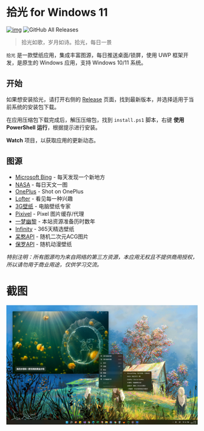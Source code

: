 # 拾光 for Windows 11

[![img](https://img.shields.io/github/release/nguaduot/TimelineWallpaper)](https://github.com/nguaduot/TimelineWallpaper/releases)
![GitHub All Releases](https://img.shields.io/github/downloads/nguaduot/TimelineWallpaper/total)

> 拾光如歌，岁月如诗。拾光，每日一景

`拾光` 是一款壁纸应用，集成丰富图源，每日推送桌面/锁屏，使用 UWP 框架开发，是原生的 Windows 应用，支持 Windows 10/11 系统。

## 开始

如果想安装拾光，请打开右侧的 [Release](https://github.com/nguaduot/TimelineWallpaper/releases) 页面，找到最新版本，并选择适用于当前系统的安装包下载。

在应用压缩包下载完成后，解压压缩包，找到 `install.ps1` 脚本，右键 **使用 PowerShell 运行**，根据提示进行安装。

**Watch** 项目，以获取应用的更新动态。

## 图源

+ [Microsoft Bing](https://cn.bing.com) - 每天发现一个新地方
+ [NASA](https://apod.nasa.gov/apod) - 每日天文一图
+ [OnePlus](https://photos.oneplus.com) - Shot on OnePlus
+ [Lofter](https://www.lofter.com) - 看见每一种兴趣
+ [3G壁纸](https://desk.3gbizhi.com) - 电脑壁纸专家
+ [Pixivel](https://pixivel.moe) - Pixel 图片缓存/代理
+ [一梦幽黎](https://www.ymyouli.com) - 本站资源准备历时数年
+ [Infinity](http://cn.infinitynewtab.com) - 365天精选壁纸
+ [呆憨API](https://api.daihan.top/html/acg.html) - 随机二次元ACG图片
+ [保罗API](https://api.paugram.com/help/wallpaper) - 随机动漫壁纸

*特别注明：所有图源均为来自网络的第三方资源，本应用无权且不提供商用授权，所以请勿用于商业用途，仅供学习交流。*

# 截图

![截图](./screenshot.jpg)
